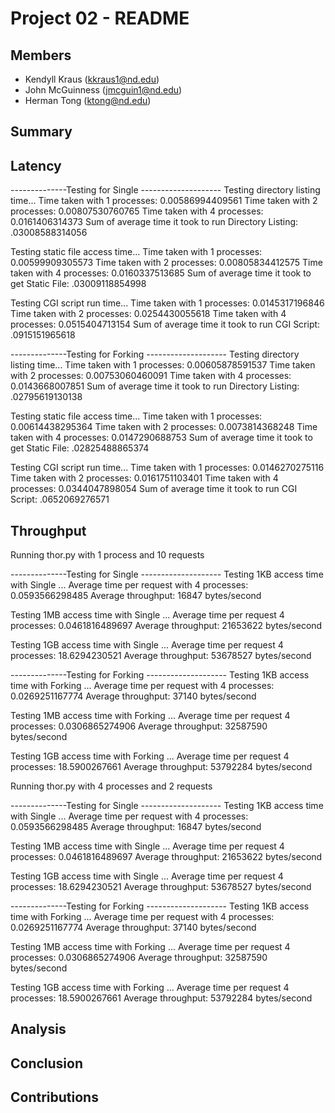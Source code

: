 Project 02 - README
===================

Members
-------

- Kendyll Kraus (kkraus1@nd.edu)
- John McGuinness (jmcguin1@nd.edu)
- Herman Tong (ktong@nd.edu)

Summary
-------

Latency
-------
--------------Testing for Single --------------------
Testing directory listing time...
Time taken with 1 processes: 0.00586994409561
Time taken with 2 processes: 0.00807530760765
Time taken with 4 processes: 0.0161406314373
Sum of average time it took to run Directory Listing: .03008588314056


Testing static file access time...
Time taken with 1 processes: 0.00599909305573
Time taken with 2 processes: 0.00805834412575
Time taken with 4 processes: 0.0160337513685
Sum of average time it took to get Static File: .03009118854998


Testing CGI script run time...
Time taken with 1 processes: 0.0145317196846
Time taken with 2 processes: 0.0254430055618
Time taken with 4 processes: 0.0515404713154
Sum of average time it took to run CGI Script: .0915151965618


--------------Testing for Forking --------------------
Testing directory listing time...
Time taken with 1 processes: 0.00605878591537
Time taken with 2 processes: 0.00753060460091
Time taken with 4 processes: 0.0143668007851
Sum of average time it took to run Directory Listing: .02795619130138


Testing static file access time...
Time taken with 1 processes: 0.00614438295364
Time taken with 2 processes: 0.0073814368248
Time taken with 4 processes: 0.0147290688753
Sum of average time it took to get Static File: .02825488865374


Testing CGI script run time...
Time taken with 1 processes: 0.0146270275116
Time taken with 2 processes: 0.0161751103401
Time taken with 4 processes: 0.0344047898054
Sum of average time it took to run CGI Script: .0652069276571


Throughput
----------
Running thor.py with 1 process and 10 requests

--------------Testing for Single --------------------
Testing 1KB access time with Single ...
Average time per request with 4 processes: 0.0593566298485
Average throughput: 16847 bytes/second


Testing 1MB access time with Single ...
Average time per request 4 processes: 0.0461816489697
Average throughput: 21653622 bytes/second


Testing 1GB access time with Single ...
Average time per request 4 processes: 18.6294230521
Average throughput: 53678527 bytes/second

--------------Testing for Forking --------------------
Testing 1KB access time with Forking ...
Average time per request with 4 processes: 0.0269251167774
Average throughput: 37140 bytes/second


Testing 1MB access time with Forking ...
Average time per request 4 processes: 0.0306865274906
Average throughput: 32587590 bytes/second


Testing 1GB access time with Forking ...
Average time per request 4 processes: 18.5900267661
Average throughput: 53792284 bytes/second




Running thor.py with 4 processes and 2 requests

--------------Testing for Single --------------------
Testing 1KB access time with Single ...
Average time per request with 4 processes: 0.0593566298485
Average throughput: 16847 bytes/second


Testing 1MB access time with Single ...
Average time per request 4 processes: 0.0461816489697
Average throughput: 21653622 bytes/second


Testing 1GB access time with Single ...
Average time per request 4 processes: 18.6294230521
Average throughput: 53678527 bytes/second

--------------Testing for Forking --------------------
Testing 1KB access time with Forking ...
Average time per request with 4 processes: 0.0269251167774
Average throughput: 37140 bytes/second


Testing 1MB access time with Forking ...
Average time per request 4 processes: 0.0306865274906
Average throughput: 32587590 bytes/second


Testing 1GB access time with Forking ...
Average time per request 4 processes: 18.5900267661
Average throughput: 53792284 bytes/second

Analysis
--------

Conclusion
----------

Contributions
-------------
